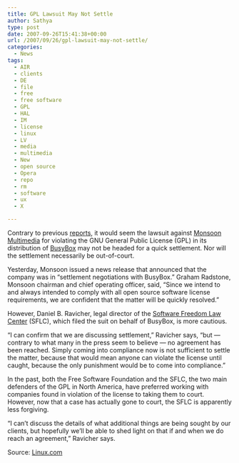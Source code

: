 ```yaml
---
title: GPL Lawsuit May Not Settle
author: Sathya
type: post
date: 2007-09-26T15:41:38+00:00
url: /2007/09/26/gpl-lawsuit-may-not-settle/
categories:
  - News
tags:
  - AIR
  - clients
  - DE
  - file
  - free
  - free software
  - GPL
  - HAL
  - IM
  - license
  - linux
  - LV
  - media
  - multimedia
  - New
  - open source
  - Opera
  - repo
  - rm
  - software
  - ux
  - X

---
```

Contrary to previous [reports][1], it would seem the lawsuit against [Monsoon Multimedia][2] for violating the GNU General Public License (GPL) in its distribution of [BusyBox][3] may not be headed for a quick settlement. Nor will the settlement necessarily be out-of-court.

<p id="featurecontent" class="xar-align-left">
  Yesterday, Monsoon issued a news release that announced that the company was in &#8220;settlement negotiations with BusyBox.&#8221; Graham Radstone, Monsoon chairman and chief operating officer, said, &#8220;Since we intend to and always intended to comply with all open source software license requirements, we are confident that the matter will be quickly resolved.&#8221;
</p>

However, Daniel B. Ravicher, legal director of the [Software Freedom Law Center][4] (SFLC), which filed the suit on behalf of BusyBox, is more cautious.

&#8220;I can confirm that we are discussing settlement,&#8221; Ravicher says, &#8220;but &#8212; contrary to what many in the press seem to believe &#8212; no agreement has been reached. Simply coming into compliance now is not sufficient to settle the matter, because that would mean anyone can violate the license until caught, because the only punishment would be to come into compliance.&#8221;

In the past, both the Free Software Foundation and the SFLC, the two main defenders of the GPL in North America, have preferred working with companies found in violation of the license to taking them to court. However, now that a case has actually gone to court, the SFLC is apparently less forgiving.

&#8220;I can&#8217;t discuss the details of what additional things are being sought by our clients, but hopefully we&#8217;ll be able to shed light on that if and when we do reach an agreement,&#8221; Ravicher says.

Source: [Linux.com][5]

 [1]: https://sathyasays.com/2007/09/25/first-us-gpl-lawsuit-heads-for-quick-settlement/
 [2]: https://www.monsoonmultimedia.com/
 [3]: https://www.busybox.net/
 [4]: https://www.softwarefreedom.org/
 [5]: https://www.linux.com/feature/119439

